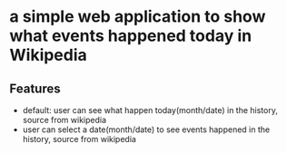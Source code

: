 # a simple web application to show what events happened today in Wikipedia

## Features
- default: user can see what happen today(month/date) in the history, source from wikipedia
- user can select a date(month/date) to see events happened in the history, source from wikipedia



